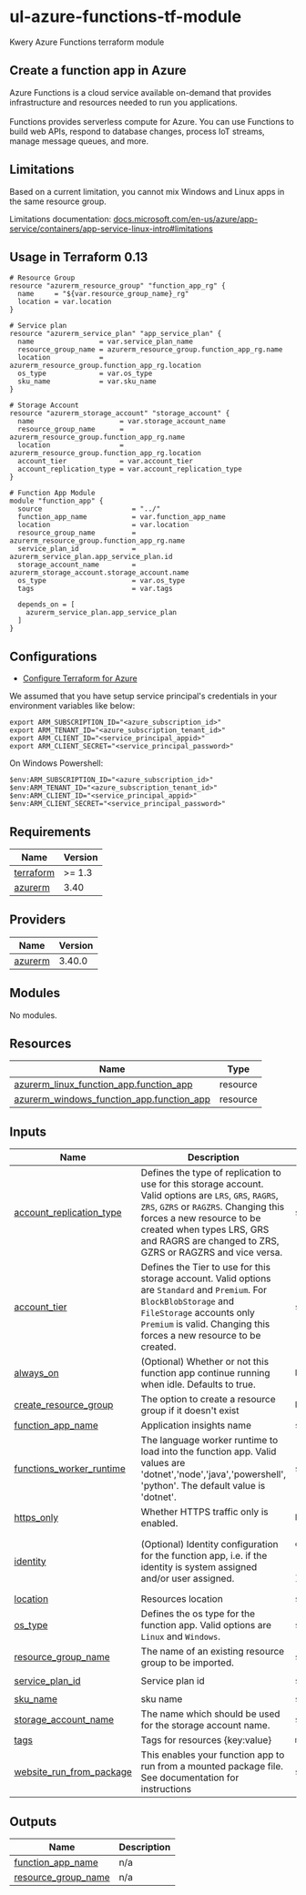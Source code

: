 # ul-azure-functions-tf-module
Kwery Azure Functions terraform module

## Create a function app in Azure

Azure Functions is a cloud service available on-demand that provides infrastructure and resources needed to run you applications.  
<br> Functions provides serverless compute for Azure. You can use Functions to build web APIs, respond to database changes, process IoT streams, manage message queues, and more.

## Limitations

Based on a current limitation, you cannot mix Windows and Linux apps in the same resource group.

Limitations documentation: [docs.microsoft.com/en-us/azure/app-service/containers/app-service-linux-intro#limitations](https://docs.microsoft.com/en-us/azure/app-service/containers/app-service-linux-intro#limitations)

## Usage in Terraform 0.13
```hcl
# Resource Group
resource "azurerm_resource_group" "function_app_rg" {
  name     = "${var.resource_group_name}_rg"
  location = var.location
}

# Service plan
resource "azurerm_service_plan" "app_service_plan" {
  name                = var.service_plan_name
  resource_group_name = azurerm_resource_group.function_app_rg.name
  location            = azurerm_resource_group.function_app_rg.location
  os_type             = var.os_type
  sku_name            = var.sku_name
}

# Storage Account
resource "azurerm_storage_account" "storage_account" {
  name                     = var.storage_account_name
  resource_group_name      = azurerm_resource_group.function_app_rg.name
  location                 = azurerm_resource_group.function_app_rg.location
  account_tier             = var.account_tier
  account_replication_type = var.account_replication_type
}

# Function App Module
module "function_app" {
  source                      = "../"
  function_app_name           = var.function_app_name
  location                    = var.location
  resource_group_name         = azurerm_resource_group.function_app_rg.name
  service_plan_id             = azurerm_service_plan.app_service_plan.id
  storage_account_name        = azurerm_storage_account.storage_account.name
  os_type                     = var.os_type 
  tags                        = var.tags

  depends_on = [
    azurerm_service_plan.app_service_plan
  ]
}
```
## Configurations

- [Configure Terraform for Azure](https://docs.microsoft.com/en-us/azure/virtual-machines/linux/terraform-install-configure)

We assumed that you have setup service principal's credentials in your environment variables like below:

```shell
export ARM_SUBSCRIPTION_ID="<azure_subscription_id>"
export ARM_TENANT_ID="<azure_subscription_tenant_id>"
export ARM_CLIENT_ID="<service_principal_appid>"
export ARM_CLIENT_SECRET="<service_principal_password>"
```

On Windows Powershell:

```shell
$env:ARM_SUBSCRIPTION_ID="<azure_subscription_id>"
$env:ARM_TENANT_ID="<azure_subscription_tenant_id>"
$env:ARM_CLIENT_ID="<service_principal_appid>"
$env:ARM_CLIENT_SECRET="<service_principal_password>"
```

## Requirements

| Name | Version |
|------|---------|
| <a name="requirement_terraform"></a> [terraform](#requirement\_terraform) | >= 1.3 |
| <a name="requirement_azurerm"></a> [azurerm](#requirement\_azurerm) | 3.40 |

## Providers

| Name | Version |
|------|---------|
| <a name="provider_azurerm"></a> [azurerm](#provider\_azurerm) | 3.40.0 |

## Modules

No modules.

## Resources

| Name | Type |
|------|------|
| [azurerm_linux_function_app.function_app](https://registry.terraform.io/providers/hashicorp/azurerm/3.40/docs/resources/linux_function_app) | resource |
| [azurerm_windows_function_app.function_app](https://registry.terraform.io/providers/hashicorp/azurerm/3.40/docs/resources/windows_function_app) | resource |

## Inputs

| Name | Description | Type | Default | Required |
|------|-------------|------|---------|:--------:|
| <a name="input_account_replication_type"></a> [account\_replication\_type](#input\_account\_replication\_type) | Defines the type of replication to use for this storage account. Valid options are `LRS`, `GRS`, `RAGRS`, `ZRS`, `GZRS` or `RAGZRS`. Changing this forces a new resource to be created when types LRS, GRS and RAGRS are changed to ZRS, GZRS or RAGZRS and vice versa. | `string` | `"LRS"` | no |
| <a name="input_account_tier"></a> [account\_tier](#input\_account\_tier) | Defines the Tier to use for this storage account. Valid options are `Standard` and `Premium`. For `BlockBlobStorage` and `FileStorage` accounts only `Premium` is valid. Changing this forces a new resource to be created. | `string` | `"Standard"` | no |
| <a name="input_always_on"></a> [always\_on](#input\_always\_on) | (Optional) Whether or not this function app continue running when idle. Defaults to true. | `bool` | `true` | no |
| <a name="input_create_resource_group"></a> [create\_resource\_group](#input\_create\_resource\_group) | The option to create a resource group if it doesn't exist | `bool` | `false` | no |
| <a name="input_function_app_name"></a> [function\_app\_name](#input\_function\_app\_name) | Application insights name | `string` | n/a | yes |
| <a name="input_functions_worker_runtime"></a> [functions\_worker\_runtime](#input\_functions\_worker\_runtime) | The language worker runtime to load into the function app.  Valid values are 'dotnet','node','java','powershell', 'python'.  The default value is 'dotnet'. | `string` | `"dotnet"` | no |
| <a name="input_https_only"></a> [https\_only](#input\_https\_only) | Whether HTTPS traffic only is enabled. | `bool` | `true` | no |
| <a name="input_identity"></a> [identity](#input\_identity) | (Optional) Identity configuration for the function app, i.e. if the identity is system assigned and/or user assigned. | <pre>object({<br>    type         = string<br>    identity_ids = list(string)<br>  })</pre> | `null` | no |
| <a name="input_location"></a> [location](#input\_location) | Resources location | `string` | n/a | yes |
| <a name="input_os_type"></a> [os\_type](#input\_os\_type) | Defines the os type for the function app. Valid options are `Linux` and `Windows`. | `string` | `"Linux"` | no |
| <a name="input_resource_group_name"></a> [resource\_group\_name](#input\_resource\_group\_name) | The name of an existing resource group to be imported. | `string` | n/a | yes |
| <a name="input_service_plan_id"></a> [service\_plan\_id](#input\_service\_plan\_id) | Service plan id | `string` | `"default-id"` | no |
| <a name="input_sku_name"></a> [sku\_name](#input\_sku\_name) | sku name | `string` | `"S1"` | no |
| <a name="input_storage_account_name"></a> [storage\_account\_name](#input\_storage\_account\_name) | The name which should be used for the storage account name. | `string` | n/a | yes |
| <a name="input_tags"></a> [tags](#input\_tags) | Tags for resources {key:value} | `map(string)` | `{}` | no |
| <a name="input_website_run_from_package"></a> [website\_run\_from\_package](#input\_website\_run\_from\_package) | This enables your function app to run from a mounted package file.  See documentation for instructions | `string` | `"0"` | no |

## Outputs

| Name | Description |
|------|-------------|
| <a name="output_function_app_name"></a> [function\_app\_name](#output\_function\_app\_name) | n/a |
| <a name="output_resource_group_name"></a> [resource\_group\_name](#output\_resource\_group\_name) | n/a |
